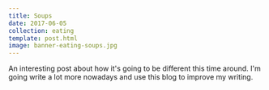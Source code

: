 ```yaml
---
title: Soups
date: 2017-06-05
collection: eating
template: post.html
image: banner-eating-soups.jpg
---
```


An interesting post about how it's going to be different this time around. I'm going write a lot more nowadays and use this blog to improve my writing.